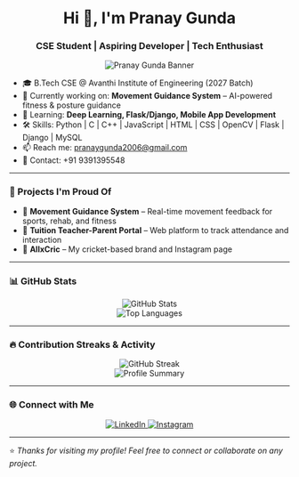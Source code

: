 <h1 align="center">Hi 👋, I'm Pranay Gunda</h1>
<h3 align="center">CSE Student | Aspiring Developer | Tech Enthusiast</h3>

<p align="center">
  <img src="https://github.com/pranaygunda06/pranaygunda06/assets/your-banner-image" alt="Pranay Gunda Banner" />
</p>

- 🎓 B.Tech CSE @ Avanthi Institute of Engineering (2027 Batch)  
- 🧠 Currently working on: **Movement Guidance System** – AI-powered fitness & posture guidance  
- 🌱 Learning: **Deep Learning, Flask/Django, Mobile App Development**  
- 🛠️ Skills: Python | C | C++ | JavaScript | HTML | CSS | OpenCV | Flask | Django | MySQL  
- 📫 Reach me: [pranaygunda2006@gmail.com](mailto:pranaygunda2006@gmail.com)  
- 📱 Contact: +91 9391395548  

---

### 🚀 Projects I'm Proud Of

- 🔬 **Movement Guidance System** – Real-time movement feedback for sports, rehab, and fitness  
- 🏫 **Tuition Teacher-Parent Portal** – Web platform to track attendance and interaction  
- 📱 **AllxCric** – My cricket-based brand and Instagram page  

---

### 📊 GitHub Stats

<p align="center">
  <img src="https://github-readme-stats.vercel.app/api?username=pranaygunda06&show_icons=true&theme=radical" alt="GitHub Stats" />
  <br/>
  <img src="https://github-readme-stats.vercel.app/api/top-langs/?username=pranaygunda06&layout=compact&theme=radical" alt="Top Languages" />
</p>

---

### 🔥 Contribution Streaks & Activity

<p align="center">
  <img src="https://github-readme-streak-stats.herokuapp.com/?user=pranaygunda06&theme=radical" alt="GitHub Streak" />
  <br/>
  <img src="https://github-profile-summary-cards.vercel.app/api/cards/profile-details?username=pranaygunda06&theme=radical" alt="Profile Summary" />
</p>

---

### 🌐 Connect with Me

<p align="center">
  <a href="https://www.linkedin.com/in/pranay-gunda-433093279">
    <img src="https://img.shields.io/badge/LinkedIn-blue?logo=linkedin&logoColor=white" alt="LinkedIn" />
  </a>
  <a href="https://www.instagram.com/allxcric">
    <img src="https://img.shields.io/badge/Instagram-E4405F?logo=instagram&logoColor=white" alt="Instagram" />
  </a>
</p>

---

⭐ *Thanks for visiting my profile! Feel free to connect or collaborate on any project.*
